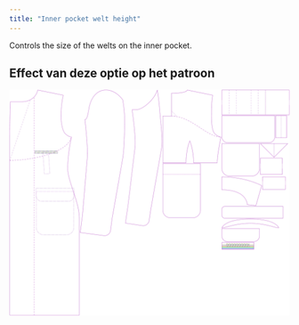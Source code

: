 ```yaml
---
title: "Inner pocket welt height"
---
```


Controls the size of the welts on the inner pocket.

## Effect van deze optie op het patroon

![This image shows the effect of this option by superimposing several variants that have a different value for this option](carlton_innerpocketweltheight_sample.svg "Effect of this option on the pattern")
